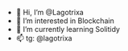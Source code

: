 - 👋 Hi, I’m @Lagotrixa
- 👀 I’m interested in Blockchain
- 🌱 I’m currently learning Solitidy 
- 📫 tg: @lagotrixa

<!---
Lagotrixa/Lagotrixa is a ✨ special ✨ repository because its `README.md` (this file) appears on your GitHub profile.
You can click the Preview link to take a look at your changes.
--->

